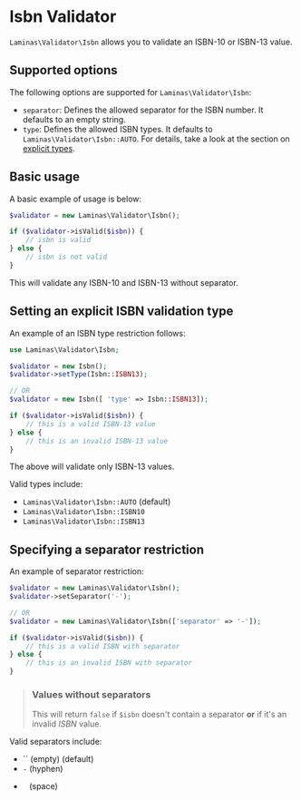 # Isbn Validator

`Laminas\Validator\Isbn` allows you to validate an ISBN-10 or ISBN-13 value.

## Supported options

The following options are supported for `Laminas\Validator\Isbn`:

- `separator`: Defines the allowed separator for the ISBN number. It defaults to
  an empty string.
- `type`: Defines the allowed ISBN types. It defaults to
  `Laminas\Validator\Isbn::AUTO`. For details, take a look at the section on
  [explicit types](#setting-an-explicit-isbn-validation-type).

## Basic usage

A basic example of usage is below:

```php
$validator = new Laminas\Validator\Isbn();

if ($validator->isValid($isbn)) {
    // isbn is valid
} else {
    // isbn is not valid
}
```

This will validate any ISBN-10 and ISBN-13 without separator.

## Setting an explicit ISBN validation type

An example of an ISBN type restriction follows:

```php
use Laminas\Validator\Isbn;

$validator = new Isbn();
$validator->setType(Isbn::ISBN13);

// OR
$validator = new Isbn([ 'type' => Isbn::ISBN13]);

if ($validator->isValid($isbn)) {
    // this is a valid ISBN-13 value
} else {
    // this is an invalid ISBN-13 value
}
```

The above will validate only ISBN-13 values.

Valid types include:

- `Laminas\Validator\Isbn::AUTO` (default)
- `Laminas\Validator\Isbn::ISBN10`
- `Laminas\Validator\Isbn::ISBN13`

## Specifying a separator restriction

An example of separator restriction:

```php
$validator = new Laminas\Validator\Isbn();
$validator->setSeparator('-');

// OR
$validator = new Laminas\Validator\Isbn(['separator' => '-']);

if ($validator->isValid($isbn)) {
    // this is a valid ISBN with separator
} else {
    // this is an invalid ISBN with separator
}
```

> ### Values without separators
>
> This will return `false` if `$isbn` doesn't contain a separator **or** if it's
> an invalid *ISBN* value.

Valid separators include:

- `` (empty) (default)
- `-` (hyphen)
<!-- markdownlint-disable-next-line MD038 -->
- ` ` (space)
